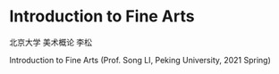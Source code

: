 # Introduction to Fine Arts
北京大学 美术概论 李松

Introduction to Fine Arts (Prof. Song LI, Peking University, 2021 Spring)
